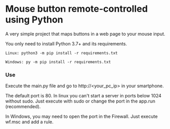 # Mouse button remote-controlled using Python

A very simple project that maps buttons in a web page to your mouse input.

You only need to install Python 3.7+ and its requirements.

`Linux: python3 -m pip install -r requirements.txt`

`Windows: py -m pip install -r requirements.txt`
 
 ### Use
 
 Execute the main.py file and go to http://<your_pc_ip> in your smartphone.
 
 The default port is 80. In linux you can't start a server in ports below 1024 without sudo. Just execute with sudo or change the port in the app.run (recommended).
 
 In Windows, you may need to open the port in the Firewall. Just execute wf.msc and add a rule.
